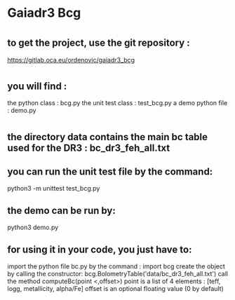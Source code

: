 # Gaiadr3 Bcg
#
#
#
## to get the project, use the git repository : 
https://gitlab.oca.eu/ordenovic/gaiadr3_bcg
#
## you will find :
the python class : bcg.py
the unit test class : test_bcg.py
a demo python file : demo.py
#
#
## the directory data contains the main bc table used for the DR3 : bc_dr3_feh_all.txt

## you can run the unit test file by the command:
python3 -m unittest test_bcg.py

## the demo can be run by:
python3 demo.py

## for using it in your code, you just have to:
import the python file bc.py by the command : import bcg
create the object by calling the constructor: bcg.BolometryTable('data/bc_dr3_feh_all.txt')
call the method computeBc(point <,offset>)
point is a list of 4 elements : [teff, logg, metallicity, alpha/Fe]
offset is an optional floating value (0 by default)

